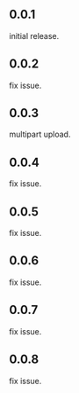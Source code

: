 ## 0.0.1
initial release.

## 0.0.2
fix issue.

## 0.0.3
multipart upload.

## 0.0.4
fix issue.

## 0.0.5
fix issue.

## 0.0.6
fix issue.

## 0.0.7
fix issue.

## 0.0.8
fix issue.